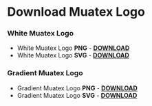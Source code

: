 # Download Muatex Logo
### White Muatex Logo
- White Muatex Logo **PNG** - **[DOWNLOAD](https://media.discordapp.net/attachments/912116769659953193/914521610470453248/muatex-logo.png)**
- White Muatex Logo **SVG** - **[DOWNLOAD](https://cdn.discordapp.com/attachments/912116769659953193/914521380094115840/muatex-logo.svg)**

### Gradient Muatex Logo
- Gradient Muatex Logo **PNG** - **[DOWNLOAD](https://media.discordapp.net/attachments/912116769659953193/914522471116439582/muatex-logo.png)**
- Gradient Muatex Logo **SVG** - **[DOWNLOAD](https://cdn.discordapp.com/attachments/912116769659953193/914522601278287912/muatex-logo.svg)**
